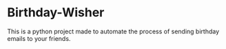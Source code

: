 # Birthday-Wisher
This is a python project made to automate the process of sending birthday emails to your friends.
